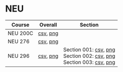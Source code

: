 # NEU

| Course | Overall | Section |
| ------ | ------- | ------- |
| NEU 200C | [csv](https://github.com/UCSD-Historical-Enrollment-Data/2025Spring/blob/main/overall/NEU%20200C.csv), [png](https://raw.githubusercontent.com/UCSD-Historical-Enrollment-Data/2025Spring/main/plot_overall/NEU%20200C.png) |  |
| NEU 276 | [csv](https://github.com/UCSD-Historical-Enrollment-Data/2025Spring/blob/main/overall/NEU%20276.csv), [png](https://raw.githubusercontent.com/UCSD-Historical-Enrollment-Data/2025Spring/main/plot_overall/NEU%20276.png) |  |
| NEU 296 | [csv](https://github.com/UCSD-Historical-Enrollment-Data/2025Spring/blob/main/overall/NEU%20296.csv), [png](https://raw.githubusercontent.com/UCSD-Historical-Enrollment-Data/2025Spring/main/plot_overall/NEU%20296.png) | Section 001: [csv](https://github.com/UCSD-Historical-Enrollment-Data/2025Spring/blob/main/section/NEU%20296_001.csv), [png](https://raw.githubusercontent.com/UCSD-Historical-Enrollment-Data/2025Spring/main/plot_section/NEU%20296_001.png)<br>Section 002: [csv](https://github.com/UCSD-Historical-Enrollment-Data/2025Spring/blob/main/section/NEU%20296_002.csv), [png](https://raw.githubusercontent.com/UCSD-Historical-Enrollment-Data/2025Spring/main/plot_section/NEU%20296_002.png)<br>Section 003: [csv](https://github.com/UCSD-Historical-Enrollment-Data/2025Spring/blob/main/section/NEU%20296_003.csv), [png](https://raw.githubusercontent.com/UCSD-Historical-Enrollment-Data/2025Spring/main/plot_section/NEU%20296_003.png) |
